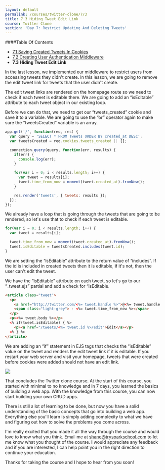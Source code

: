 ```yaml
---
layout: default
permalink: /courses/twitter-clone/7/3
title: 7.3 Hiding Tweet Edit Link
course: Twitter Clone
section: 'Day 7: Restrict Updating And Deleting Tweets'
---
```


####Table Of Contents

- [7.1 Saving Created Tweets In Cookies](/courses/twitter-clone/7/1)
- [7.2 Creating User Authentication Middleware](/courses/twitter-clone/7/2)
- **7.3 Hiding Tweet Edit Link**

In the last lesson, we implemented our middleware to restrict users from accessing tweets they didn't create.  In this lesson, we are going to remove the edit tweet link for tweets that the user didn't create.

The edit tweet links are rendered on the homepage route so we need to check if each tweet is editable there.  We are going to add an “isEditable” attribute to each tweet object in our existing loop.

Before we can do that, we need to get our “tweets_created” cookie and save it to a variable.  We are going to use the “or” operator again to make sure the “tweetsCreated” variable is an array.

```javascript
app.get('/', function(req, res) {
  var query = 'SELECT * FROM Tweets ORDER BY created_at DESC';
  var tweetsCreated = req.cookies.tweets_created || [];

  connection.query(query, function(err, results) {
    if(err) {
      console.log(err);
    }

    for(var i = 0; i < results.length; i++) {
      var tweet = results[i];
      tweet.time_from_now = moment(tweet.created_at).fromNow();
    }

    res.render('tweets', { tweets: results });
  });
});
```

We already have a loop that is going through the tweets that are going to be rendered, so let's use that to check if each tweet is editable.

```javascript
for(var i = 0; i < results.length; i++) {
  var tweet = results[i];

  tweet.time_from_now = moment(tweet.created_at).fromNow();
  tweet.isEditable = tweetsCreated.includes(tweet.id);
}
```

We are setting the “isEditable” attribute to the return value of “includes”.  If the id is included in created tweets then it is editable, if it's not, then the user can't edit the tweet.

We have the “isEditable” attribute on each tweet, so let's go to our “_tweet.ejs” partial and add a check for “isEditable.

```html
<article class="tweet">
  <p>
    <a href="http://twitter.com/<%= tweet.handle %>">@<%= tweet.handle %></a>
    <span class="light-grey"> - <%= tweet.time_from_now %></span>
  </p>
  <p><%= tweet.body %></p>
  <% if(tweet.isEditable) { %>
    <p><a href="/tweets/<%= tweet.id %>/edit">Edit</a></p>
  <% } %>
</article>
```

We are adding an “if” statement in EJS tags that checks the “isEditable” value on the tweet and renders the edit tweet link if it is editable.  If you restart your web server and visit your homepage, tweets that were created before cookies were added should not have an edit link.

![](https://s3.amazonaws.com/spark-school/courses/twitter-clone/7/7-3-hidden-edit-links.png)

That concludes the Twitter clone course.  At the start of this course, you started with minimal to no knowledge and in 7 days, you learned the basics of building a web app.  With the knowledge from this course, you can now start building your own CRUD apps.

There is still a lot of learning to be done, but now you have a solid understanding of the basic concepts that go into building a web app.  Everything else you'll learn is simply adding complexity to what we have and figuring out how to solve the problems you come across.

I'm really excited that you made it all the way through the course and would love to know what you think.  Email me at shane@trysparkschool.com to let me know what you thought of the course.  I would appreciate any feedback and if you are interested, I can help point you in the right direction to continue your education.

Thanks for taking the course and I hope to hear from you soon!
